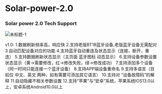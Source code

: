 # Solar-power-2.0

### Solar power 2.0 Tech Support

![未标题-1](https://user-images.githubusercontent.com/128197935/227827916-2b9a0def-2b14-435f-9d08-bbde77be4e44.png)


v1.0:
1.数据刷新频率高，响应快
2.支持老版BT18蓝牙设备,老版蓝牙设备无需配对
3.自动匹配设备对应的功能
4.支持蓝牙自动重连及状态显示（连接，断开，重连）
5.支持数据刷新状态显示（主页面 蓝牙图标 动态显示）
6.支持设备参数设置状态显示（黄->需要修改，红->修改失败，绿->修改成功）
7.支持添加多个设备（同一时间只能连接一个蓝牙设备）
8.支持APP端设备重命名
9.支持多语言（目前仅 中文、英文  两种，如有需要可添加其它语言）
10.支持对 “设备故障码”的解释
11.自动隐藏不相关参数设置
12.支持“苹果”与“安卓”系统，苹果系统IOS13.0以上，安卓系统Android10.0以上

